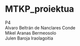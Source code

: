 # MTKP_proiektua
 P4 <br /> 
 Alvaro Beltrán de Nanclares Conde <br /> 
 Mikel Aranas Bermeosolo <br /> 
 Julen Baroja Iraolagoitia <br /> 
